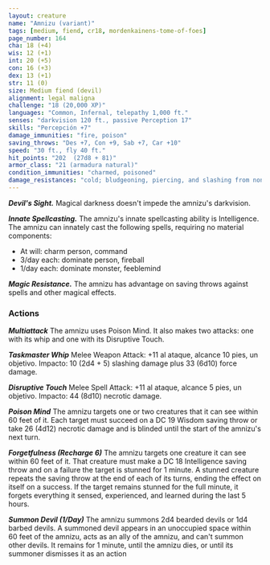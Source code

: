 ```yaml
---
layout: creature
name: "Amnizu (variant)"
tags: [medium, fiend, cr18, mordenkainens-tome-of-foes]
page_number: 164
cha: 18 (+4)
wis: 12 (+1)
int: 20 (+5)
con: 16 (+3)
dex: 13 (+1)
str: 11 (0)
size: Medium fiend (devil)
alignment: legal maligna
challenge: "18 (20,000 XP)"
languages: "Common, Infernal, telepathy 1,000 ft."
senses: "darkvision 120 ft., passive Perception 17"
skills: "Percepción +7"
damage_immunities: "fire, poison"
saving_throws: "Des +7, Con +9, Sab +7, Car +10"
speed: "30 ft., fly 40 ft."
hit_points: "202  (27d8 + 81)"
armor_class: "21 (armadura natural)"
condition_immunities: "charmed, poisoned"
damage_resistances: "cold; bludgeoning, piercing, and slashing from nonmagical attacks that aren't silvered"
---
```


***Devil's Sight.*** Magical darkness doesn't impede the amnizu's darkvision.

***Innate Spellcasting.*** The amnizu's innate spellcasting ability is Intelligence. The amnizu can innately cast the following spells, requiring no material components:
* At will: charm person, command
* 3/day each: dominate person, fireball
* 1/day each: dominate monster, feeblemind

***Magic Resistance.*** The amnizu has advantage on saving throws against spells and other magical effects.

### Actions

***Multiattack*** The amnizu uses Poison Mind. It also makes two attacks: one with its whip and one with its Disruptive Touch.

***Taskmaster Whip*** Melee Weapon Attack: +11 al ataque, alcance 10 pies, un objetivo. Impacto: 10 (2d4 + 5) slashing damage plus 33 (6d10) force damage.

***Disruptive Touch*** Melee Spell Attack: +11 al ataque, alcance 5 pies, un objetivo. Impacto: 44 (8d10) necrotic damage.

***Poison Mind*** The amnizu targets one or two creatures that it can see within 60 feet of it. Each target must succeed on a DC 19 Wisdom saving throw or take 26 (4d12) necrotic damage and is blinded until the start of the amnizu's next turn.

***Forgetfulness (Recharge 6)*** The amnizu targets one creature it can see within 60 feet of it. That creature must make a DC 18 Intelligence saving throw and on a failure the target is stunned for 1 minute. A stunned creature repeats the saving throw at the end of each of its turns, ending the effect on itself on a success. If the target remains stunned for the full minute, it forgets everything it sensed, experienced, and learned during the last 5 hours.

***Summon Devil (1/Day)*** The amnizu summons 2d4 bearded devils or 1d4 barbed devils. A summoned devil appears in an unoccupied space within 60 feet of the amnizu, acts as an ally of the amnizu, and can't summon other devils. It remains for 1 minute, until the amnizu dies, or until its summoner dismisses it as an action